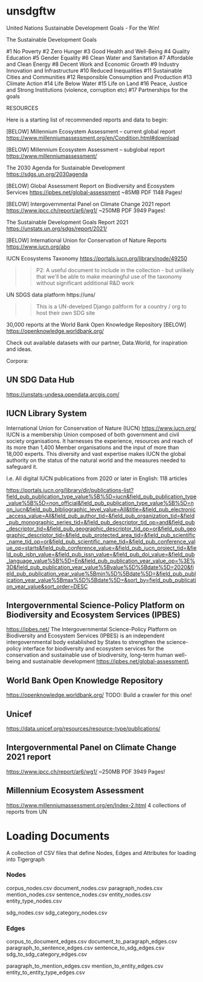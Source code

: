 # unsdgftw
United Nations Sustainable Development Goals - For the Win!


The Sustainable Development Goals

#1 No Poverty
#2 Zero Hunger
#3 Good Health and Well-Being
#4 Quality Education
#5 Gender Equality
#6 Clean Water and Sanitation
#7 Affordable and Clean Energy
#8 Decent Work and Economic Growth
#9 Industry Innovation and Infrastructure
#10 Reduced Inequalities
#11 Sustainable Cities and Communities
#12 Responsible Consumption and Production
#13 Climate Action
#14 Life Below Water
#15 Life on Land
#16 Peace, Justice and Strong Institutions (violence, corruption etc)
#17 Partnerships for the goals


RESOURCES

Here is a starting list of recommended reports and data to begin:

[BELOW] Millennium Ecosystem Assessment – current global report
https://www.millenniumassessment.org/en/Condition.html#download

[BELOW] Millennium Ecosystem Assessment – subglobal report
https://www.millenniumassessment/

The 2030 Agenda for Sustainable Development
https://sdgs.un.org/2030agenda

[BELOW] Global Assessment Report on Biodiversity and Ecosystem Services
https://ipbes.net/global-assessment
~85MB PDF
1148 Pages!

[BELOW] Intergovernmental Panel on Climate Change 2021 report
https://www.ipcc.ch/report/ar6/wg1/
~250MB PDF
3949 Pages!

The Sustainable Development Goals Report 2021 
https://unstats.un.org/sdgs/report/2021/

[BELOW] International Union for Conservation of Nature Reports
https://www.iucn.org/abo

IUCN Ecosystems Taxonomy
https://portals.iucn.org/library/node/49250
>> P2: A useful document to include in the collection - but unlikely
that we'll be able to make meaningful use of the taxonomy without significant
additional R&D work


UN SDGS data platform
https://uns/
>> This is a UN-develped Django paltform for a country / org to host their own SDG site

30,000 reports at the World Bank Open Knowledge Repository
[BELOW] https://openknowledge.worldbank.org/

Check out available datasets with our partner, Data.World, for inspiration and ideas.


Corpora:

## UN SDG Data Hub
https://unstats-undesa.opendata.arcgis.com/


## IUCN Library System
International Union for Conservation of Nature (IUCN) https://www.iucn.org/
IUCN is a membership Union composed of both government and civil society organisations. It harnesses the experience, resources and reach of its more than 1,400 Member organisations and the input of more than 18,000 experts. This diversity and vast expertise makes IUCN the global authority on the status of the natural world and the measures needed to safeguard it.

I.e. All digital IUCN publications from 2020 or later in English: 118 articles

https://portals.iucn.org/library/dir/publications-list?field_pub_publication_type_value%5B%5D=iucn&field_pub_publication_type_value%5B%5D=non_official&field_pub_publication_type_value%5B%5D=non_iucn&field_pub_bibliographic_level_value=All&title=&field_pub_electronic_access_value=All&field_pub_author_tid=&field_pub_organization_tid=&field_pub_monographic_series_tid=&field_pub_descriptor_tid_op=and&field_pub_descriptor_tid=&field_pub_geographic_descriptor_tid_op=or&field_pub_geographic_descriptor_tid=&field_pub_protected_area_tid=&field_pub_scientific_name_tid_op=or&field_pub_scientific_name_tid=&field_pub_conference_value_op=starts&field_pub_conference_value=&field_pub_iucn_project_tid=&field_pub_isbn_value=&field_pub_issn_value=&field_pub_doi_value=&field_pub_language_value%5B%5D=En&field_pub_publication_year_value_op=%3E%3D&field_pub_publication_year_value%5Bvalue%5D%5Bdate%5D=2020&field_pub_publication_year_value%5Bmin%5D%5Bdate%5D=&field_pub_publication_year_value%5Bmax%5D%5Bdate%5D=&sort_by=field_pub_publication_year_value&sort_order=DESC


## Intergovernmental Science-Policy Platform on Biodiversity and Ecosystem Services (IPBES) 
https://ipbes.net/
The Intergovernmental Science-Policy Platform on Biodiversity and Ecosystem Services (IPBES) is an independent intergovernmental body established by States to strengthen the science-policy interface for biodiversity and ecosystem services for the conservation and sustainable use of biodiversity, long-term human well-being and sustainable development
https://ipbes.net/global-assessment\


## World Bank Open Knowledge Repository
https://openknowledge.worldbank.org/
TODO: Build a crawler for this one!


## Unicef
https://data.unicef.org/resources/resource-type/publications/


## Intergovernmental Panel on Climate Change 2021 report
https://www.ipcc.ch/report/ar6/wg1/
~250MB PDF
3949 Pages!

## Millennium Ecosystem Assessment
https://www.millenniumassessment.org/en/Index-2.html
4 collections of reports from UN



# Loading Documents

A collection of CSV files that define Nodes, Edges and Attributes for
loading into Tigergraph

### Nodes
corpus_nodes.csv
document_nodes.csv
paragraph_nodes.csv
mention_nodes.csv
sentence_nodes.csv
entity_nodes.csv
entity_type_nodes.csv

sdg_nodes.csv
sdg_category_nodes.csv

### Edges
corpus_to_document_edges.csv
document_to_paragraph_edges.csv
paragraph_to_sentence_edges.csv
sentence_to_sdg_edges.csv
sdg_to_sdg_category_edges.csv

paragraph_to_mention_edges.csv
mention_to_entity_edges.csv
entity_to_entity_type_edges.csv
